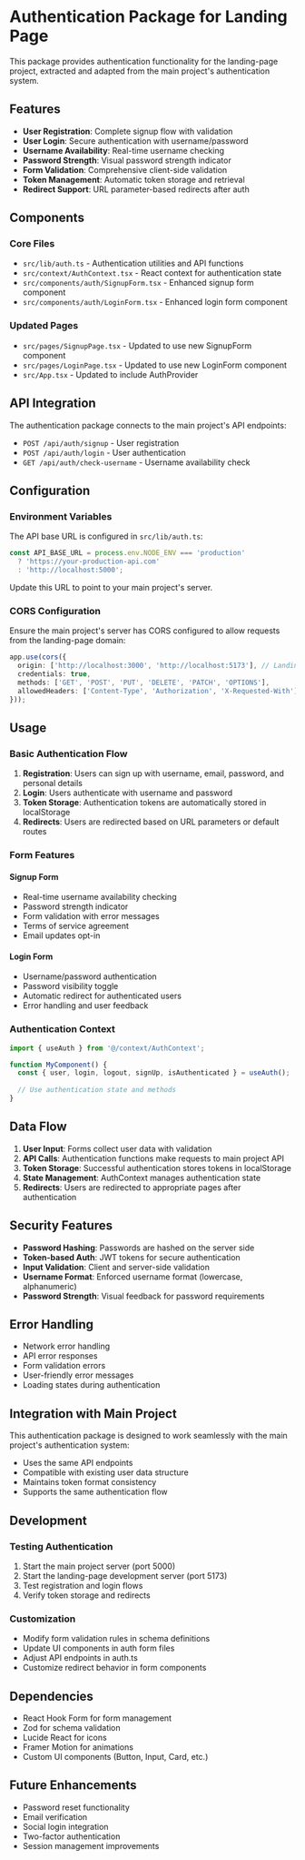 # Authentication Package for Landing Page

This package provides authentication functionality for the landing-page project, extracted and adapted from the main project's authentication system.

## Features

- **User Registration**: Complete signup flow with validation
- **User Login**: Secure authentication with username/password
- **Username Availability**: Real-time username checking
- **Password Strength**: Visual password strength indicator
- **Form Validation**: Comprehensive client-side validation
- **Token Management**: Automatic token storage and retrieval
- **Redirect Support**: URL parameter-based redirects after auth

## Components

### Core Files

- `src/lib/auth.ts` - Authentication utilities and API functions
- `src/context/AuthContext.tsx` - React context for authentication state
- `src/components/auth/SignupForm.tsx` - Enhanced signup form component
- `src/components/auth/LoginForm.tsx` - Enhanced login form component

### Updated Pages

- `src/pages/SignupPage.tsx` - Updated to use new SignupForm component
- `src/pages/LoginPage.tsx` - Updated to use new LoginForm component
- `src/App.tsx` - Updated to include AuthProvider

## API Integration

The authentication package connects to the main project's API endpoints:

- `POST /api/auth/signup` - User registration
- `POST /api/auth/login` - User authentication
- `GET /api/auth/check-username` - Username availability check

## Configuration

### Environment Variables

The API base URL is configured in `src/lib/auth.ts`:

```typescript
const API_BASE_URL = process.env.NODE_ENV === 'production' 
  ? 'https://your-production-api.com' 
  : 'http://localhost:5000';
```

Update this URL to point to your main project's server.

### CORS Configuration

Ensure the main project's server has CORS configured to allow requests from the landing-page domain:

```typescript
app.use(cors({
  origin: ['http://localhost:3000', 'http://localhost:5173'], // Landing page and Vite dev server
  credentials: true,
  methods: ['GET', 'POST', 'PUT', 'DELETE', 'PATCH', 'OPTIONS'],
  allowedHeaders: ['Content-Type', 'Authorization', 'X-Requested-With']
}));
```

## Usage

### Basic Authentication Flow

1. **Registration**: Users can sign up with username, email, password, and personal details
2. **Login**: Users authenticate with username and password
3. **Token Storage**: Authentication tokens are automatically stored in localStorage
4. **Redirects**: Users are redirected based on URL parameters or default routes

### Form Features

#### Signup Form
- Real-time username availability checking
- Password strength indicator
- Form validation with error messages
- Terms of service agreement
- Email updates opt-in

#### Login Form
- Username/password authentication
- Password visibility toggle
- Automatic redirect for authenticated users
- Error handling and user feedback

### Authentication Context

```typescript
import { useAuth } from '@/context/AuthContext';

function MyComponent() {
  const { user, login, logout, signUp, isAuthenticated } = useAuth();
  
  // Use authentication state and methods
}
```

## Data Flow

1. **User Input**: Forms collect user data with validation
2. **API Calls**: Authentication functions make requests to main project API
3. **Token Storage**: Successful authentication stores tokens in localStorage
4. **State Management**: AuthContext manages authentication state
5. **Redirects**: Users are redirected to appropriate pages after authentication

## Security Features

- **Password Hashing**: Passwords are hashed on the server side
- **Token-based Auth**: JWT tokens for secure authentication
- **Input Validation**: Client and server-side validation
- **Username Format**: Enforced username format (lowercase, alphanumeric)
- **Password Strength**: Visual feedback for password requirements

## Error Handling

- Network error handling
- API error responses
- Form validation errors
- User-friendly error messages
- Loading states during authentication

## Integration with Main Project

This authentication package is designed to work seamlessly with the main project's authentication system:

- Uses the same API endpoints
- Compatible with existing user data structure
- Maintains token format consistency
- Supports the same authentication flow

## Development

### Testing Authentication

1. Start the main project server (port 5000)
2. Start the landing-page development server (port 5173)
3. Test registration and login flows
4. Verify token storage and redirects

### Customization

- Modify form validation rules in schema definitions
- Update UI components in auth form files
- Adjust API endpoints in auth.ts
- Customize redirect behavior in form components

## Dependencies

- React Hook Form for form management
- Zod for schema validation
- Lucide React for icons
- Framer Motion for animations
- Custom UI components (Button, Input, Card, etc.)

## Future Enhancements

- Password reset functionality
- Email verification
- Social login integration
- Two-factor authentication
- Session management improvements

